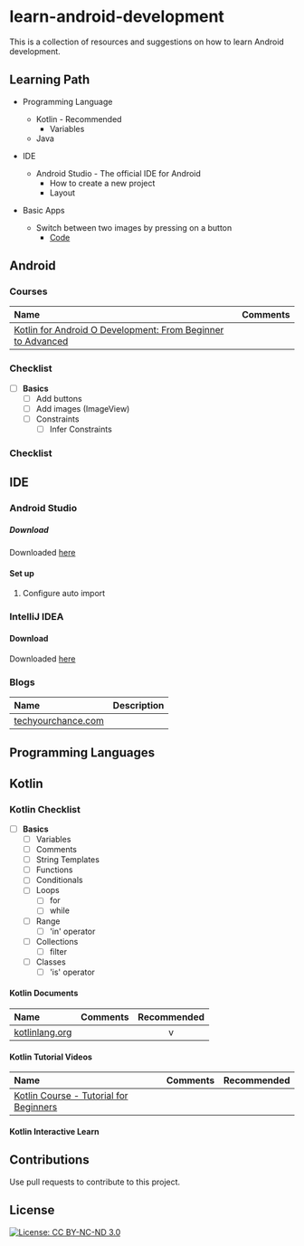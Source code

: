 # learn-android-development

This is a collection of resources and suggestions on how to learn Android development.

## Learning Path

* Programming Language
  * Kotlin - Recommended
      * Variables
  * Java

* IDE
  * Android Studio - The official IDE for Android
    * How to create a new project
    * Layout

* Basic Apps
  * Switch between two images by pressing on a button
      * [Code](apps/ImageSwitcher)

## Android

### Courses

Name | Comments
:------|:------:
[Kotlin for Android O Development: From Beginner to Advanced](https://www.udemy.com/course/kotlinandroid) |

### Checklist

- [ ] **Basics**
  - [ ] Add buttons
  - [ ] Add images (ImageView)
  - [ ] Constraints
    - [ ] Infer Constraints

### Checklist

## IDE

### Android Studio

##### Download

Downloaded [here](https://developer.android.com/studio)

#### Set up

1. Configure auto import

### IntelliJ IDEA

#### Download

Downloaded [here](https://www.jetbrains.com/idea/download)

### Blogs

Name | Description
:------|:------:
[techyourchance.com](https://www.techyourchance.com) | 

## Programming Languages

## Kotlin

### Kotlin Checklist

- [ ] **Basics**
  - [ ] Variables
  - [ ] Comments
  - [ ] String Templates
  - [ ] Functions
  - [ ] Conditionals
  - [ ] Loops
    - [ ] for
    - [ ] while
  - [ ] Range
    - [ ] 'in' operator
  - [ ] Collections
    - [ ] filter
  - [ ] Classes
    - [ ] 'is' operator

#### Kotlin Documents

Name | Comments | Recommended
:-------|:------|:------:
[kotlinlang.org](https://kotlinlang.org/docs/reference) | | v

#### Kotlin Tutorial Videos

Name | Comments | Recommended
:-------|:------|:------:
[Kotlin Course - Tutorial for Beginners](https://www.youtube.com/watch?v=F9UC9DY-vIU) | 

#### Kotlin Interactive Learn

## Contributions

Use pull requests to contribute to this project.

## License

[![License: CC BY-NC-ND 3.0](https://img.shields.io/badge/License-CC%20BY--NC--ND%203.0-lightgrey.svg)](https://creativecommons.org/licenses/by-nc-nd/3.0/)
